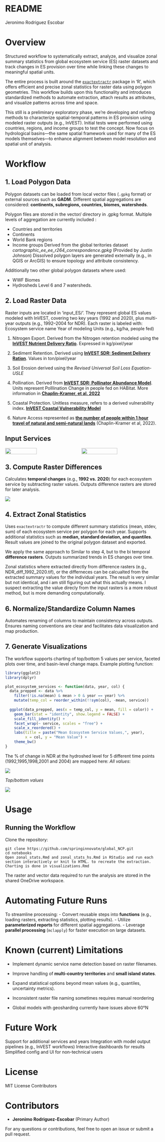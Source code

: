 README
================
Jeronimo Rodriguez Escobar

# Overview

Structured workflow to systematically extract, analyze, and visualize
zonal summary statistics from global ecosystem service (ES) raster
datasets and track changes in ES provision over time while linking these
changes to meaningful spatial units.

The entire process is built around the
[`exactextractr`](https://github.com/isciences/exactextractr) package in
‘R’, which offers efficient and precise zonal statistics for raster data
using polygon geometries. This workflow builds upon this functionality
and introduces standardized methods to automate extraction, attach
results as attributes, and visualize patterns across time and space.

This still is a preliminary exploratory phase, we’re developing and
refining methods to characterize spatial-temporal patterns in ES
provision using modeled raster outputs (e.g., InVEST). Initial tests
were performed using countries, regions, and income groups to test the
concept. Now focus on hydrological basins—the same spatial framework
used for many of the ES models themselves—to enhance alignment between
model resolution and spatial unit of analysis.

# Workflow

## 1. Load Polygon Data

Polygon datasets can be loaded from local vector files (`.gpkg` format)
or external sources such as **GADM**. Different spatial aggregations are
considered: **continents, subregions, countries, biomes, watersheds**.

Polygon files are stored in the vector/ directory in .gpkg format.
Multiple levels of aggregation are currently included :

- Countries and territories
- Continents
- World Bank regions
- Income groups Derived from the global teritories dataset
  *cartographic_ee_ee_r264_correspondence.gpkg* (Provided by Justin
  Johnson) Dissolved polygon layers are generated externally (e.g., in
  QGIS or ArcGIS) to ensure topology and attribute consistency.

Additionally two other global polygon datasets where used:

- WWF Biomes
- Hydrosheds Level 6 and 7 watersheds.

## 2. Load Raster Data

Raster inputs are located in ‘input_ES/’. They represent global ES
values modeled with InVEST, covering two key years (1992 and 2020), plus
multi-year outputs (e.g., 1992–2004 for NDR). Each raster is labeled
with: Ecosystem service name Year of modeling Units (e.g., kg/ha, people
fed)

1.  Nitrogen Export. Derived from the Nitrogen retention modeled using
    the [**InVEST Nutrient Delivery
    Ratio**](http://data.naturalcapitalproject.org/invest-releases/3.5.0/userguide/ndr.html).
    Expressed in kg/pixel/year

2.  Sediment Retention. Derived using [**InVEST SDR: Sediment Delivery
    Ration**](https://storage.googleapis.com/releases.naturalcapitalproject.org/invest-userguide/latest/en/sdr.html).
    Values in ton/pixel/year

3.  Soil Erosion derived using the *Revised Universal Soil Loss
    Equation-USLE*

4.  Pollination. Derived from [**InVEST SDR: Pollinator Abundance
    Model**](https://storage.googleapis.com/releases.naturalcapitalproject.org/invest-userguide/latest/en/croppollination.html).
    Units represent Polllination Change in people fed on HABitat. More
    information in [**Chaplin-Kramer, et
    al. 2022**](https://static-content.springer.com/esm/art%3A10.1038%2Fs41559-022-01934-5/MediaObjects/41559_2022_1934_MOESM1_ESM.pdf)

5.  Coastal Protection. Unitless measure, refers to a derived
    vulnerability index. [**InVEST Coastal Vulnerability
    Model**](https://storage.googleapis.com/releases.naturalcapitalproject.org/invest-userguide/latest/en/coastal_vulnerability.html)

6.  Nature Access represented as [**the number of people within 1 hour
    travel of natural and semi-natural
    lands**](https://github.com/springinnovate/distance-to-hab-with-friction)
    (Chaplin-Kramer et al, 2022).

## Input Services

<p div style="display: flex; gap: 10px;">
<img src="output_maps/OriginalServices_92.png" width="45%" style="margin-right: 10px;"/>
<img src="output_maps/OriginalServices_2020.png" width="48%" />
</div>

## 3. Compute Raster Differences

Calculates **temporal changes** (e.g., **1992 vs. 2020**) for each
ecosystem service by subtracting raster values. Outputs difference
rasters are stored for later analysis.

<p div style="display: flex; gap: 10px;">
<img src="output_maps/OriginalServices_chg_1992_2020.png" style="margin-right: 10px;"/>
</div>

## 4. Extract Zonal Statistics

Uses `exactextractr` to compute different summary statistics (mean,
stdev, sum) of each ecosystem service per polygon for each year.
Supports additional statistics such as **median, standard deviation, and
quantiles**. Result values are joined to the original polygon dataset
and exported.

We apply the same approach to Similar to step 4, but to the bi temporal
**difference rasters**. Outputs summarized trends in ES changes over
time.

Zonal statistics where extracted directly from difference rasters (e.g.,
NDR_diff_1992_2020.tif), or the differneces can be calcualted from the
extracted summary values for the individual years. The result is very
similar but not identical, and i am still figuring out what this
actually means. I suspect extracting the value direcly from the input
rasters is a more robust method, but is more demanding computationally.

## 6. Normalize/Standardize Column Names

Automates renaming of columns to maintain consistency across outputs.
Ensures naming conventions are clear and facilitates data visualization
and map production.

## 7. Generate Visualizations

The workflow supports charting of top/bottom 5 values per service,
faceted plots over time, and basin-level change maps. Example plotting
function:

``` r
library(ggplot2)
library(dplyr)

plot_ecosystem_services <- function(data, year, col) {
  data_prepped <- data %>%
    filter(!is.na(mean) & mean > 0 & year == year) %>%
    mutate(temp_col = reorder_within(!!sym(col), -mean, service))  
  
  ggplot(data_prepped, aes(x = temp_col, y = mean, fill = color)) +
    geom_bar(stat = "identity", show.legend = FALSE) +
    scale_fill_identity() +
    facet_wrap(~ service, scales = "free") +
    scale_x_reordered() +  
    labs(title = paste("Mean Ecosystem Service Values,", year),
         x = col, y = "Mean Value") +
    theme_bw()
}
```

The % of change in NDR at the hydroshed level for 5 different time
points (1992,1995,1998,2001 and 2004) are mapped here: *All values*:
<p div style="display: flex; gap: 10px;">
<img src="output_maps/Hydrosheds_2_1.png" style="margin-right: 10px;"/>
</div>

*Top/bottom values*

<p div style="display: flex; gap: 10px;">
<img src="output_maps/Hydrosheds_2.png" style="margin-right: 10px;"/>
</div>

# Usage

## Running the Workflow

Clone the repository:

    git clone https://github.com/springinnovate/global_NCP.git
    cd notebooks
    Open zonal_stats.Rmd and zonal_stats_hs.Rmd in RStudio and run each section interactively or knit to HTML. to recreate the extraction. Charting is done in visualizations.Rmd

The raster and vector data required to run the analysis are stored in
the shared OneDrive workspace.

# Automating Future Runs

To streamline processing: - Convert reusable steps into **functions**
(e.g., loading rasters, extracting statistics, plotting results). -
Utilize **parameterized reports** for different spatial aggregations. -
Leverage **parallel processing** (`mclapply`) for faster execution on
large datasets.

# Known (current) Limitations

- Implement dynamic service name detection based on raster filenames.

- Improve handling of **multi-country territories** and **small island
  states**.

- Expand statistical options beyond mean values (e.g., quantiles,
  uncertainty metrics).

- Inconsistent raster file naming sometimes requires manual reordering

- Global models with geosharding currently have issues above 60°N

# Future Work

Support for additional services and years Integration with model output
pipelines (e.g., InVEST workflows) Interactive dashboards for results
Simplified config and UI for non-technical users

# License

MIT License Contributors

# Contributors

- **Jeronimo Rodriguez-Escobar** (Primary Author)

For any questions or contributions, feel free to open an issue or submit
a pull request.

